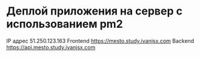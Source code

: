 # Деплой приложения на сервер с использованием pm2

IP адрес 51.250.123.163
Frontend https://mesto.study.ivanjsx.com
Backend https://api.mesto.study.ivanjsx.com
